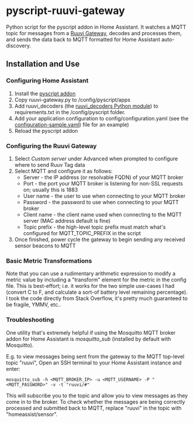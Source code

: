 # pyscript-ruuvi-gateway

Python script for the pyscript addon in Home Assistant. It watches a MQTT topic for messages from a [Ruuvi Gateway](https://ruuvi.com), decodes and processes them, and sends the data back to MQTT formatted for Home Assistant auto-discovery.

## Installation and Use

### Configuring Home Assistant
1. Install the [pyscript addon](https://hacs-pyscript.readthedocs.io/en/latest/)
2. Copy ruuvi-gateway.py to /config/pyscript/apps
3. Add ruuvi_decoders (the [ruuvi_decoders Python module](https://github.com/ruuvi-friends/ruuvi-decoders)) to requirements.txt in the /config/pyscript folder.
4. Add your application configuration to config/configuration.yaml (see the [configuration-sample.yaml](configuration-sample.yaml)) file for an example)
5. Reload the pyscript addon

### Configuring the Ruuvi Gateway
1. Select *Custom server* under Advanced when prompted to configure where to send Ruuv Tag data
2. Select MQTT and configure it as follows:
   * Server - the IP address (or resolvable FQDN) of your MQTT broker
   * Port - the port your MQTT broker is listening for non-SSL requests on; usually this is 1883
   * User name - the user to use when connecting to your MQTT broker
   * Password - the password to use when connecting to your MQTT broker
   * Client name - the client name used when connecting to the MQTT server (MAC address default is fine)
   * Topic prefix - the high-level topic prefix must match what's configured for MQTT_TOPIC_PREFIX in the script
3. Once finished, power cycle the gateway to begin sending any received sensor beacons to MQTT

### Basic Metric Transformations
Note that you can use a rudimentary arithmetic expression to modify a metric value by including a "transform" element for the metric in the config file. This is best-effort; i.e. it works for the two simple use-cases I had (convert C to F, and calculate a sort-of battery level remaining percentage). I took the code directly from Stack Overflow, it's pretty much guaranteed to be fragile, YMMV, etc.. 

### Troubleshooting
One utility that's extremely helpful if using the Mosquitto MQTT broker addon for Home Assistant is *mosquitto_sub* (installed by default with Mosquitto). 

E.g. to view messages being sent from the gateway to the MQTT top-level topic "ruuvi", Open an SSH terminal to your Home Assistant instance and enter:
```
mosquitto_sub -h <MQTT_BROKER_IP> -u <MQTT_USERNAME> -P "<MQTT_PASSWORD>" -v -t "ruuvi/#"
```

This will subscribe you to the topic and allow you to view messages as they come in to the broker. To check whether the messages are being correctly processed and submitted back to MQTT, replace "ruuvi" in the topic with "homeassist/sensor".


